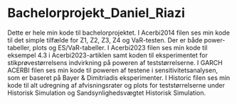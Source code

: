 # Bachelorprojekt_Daniel_Riazi

Dette er hele min kode til bachelorprojektet. I Acerbi2014 filen ses min kode til det simple tilfælde for Z1, Z2, Z3, Z4 og VaR-testen. Der er både power-tabeller, plots og ES/VaR-tabeller. I Acerbi2023 filen ses min kode til eksempel 4.3 i Acerbi2023-artiklen samt koden til eksperimentet for stikprøvestørrelsens indvirkning på poweren af teststørrelserne. I GARCH ACERBI filen ses min kode til poweren af testene i sensitivitetsanalysen, som er baseret på Bayer & Dimitriadis eksperimenter. I Historic filen ses min kode til alt udregning af afvisningsrater og plots for teststørrelserne under Historisk Simulation og Sandsynlighedsvægtet Historisk Simulation. 

